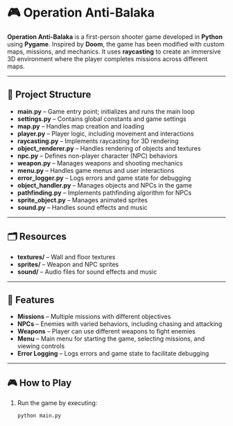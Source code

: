 # 🎮 Operation Anti-Balaka

**Operation Anti-Balaka** is a first-person shooter game developed in **Python** using **Pygame**. Inspired by **Doom**, the game has been modified with custom maps, missions, and mechanics. It uses **raycasting** to create an immersive 3D environment where the player completes missions across different maps.

---

## 📝 Project Structure

- **main.py** – Game entry point; initializes and runs the main loop  
- **settings.py** – Contains global constants and game settings  
- **map.py** – Handles map creation and loading  
- **player.py** – Player logic, including movement and interactions  
- **raycasting.py** – Implements raycasting for 3D rendering  
- **object_renderer.py** – Handles rendering of objects and textures  
- **npc.py** – Defines non-player character (NPC) behaviors  
- **weapon.py** – Manages weapons and shooting mechanics  
- **menu.py** – Handles game menus and user interactions  
- **error_logger.py** – Logs errors and game state for debugging  
- **object_handler.py** – Manages objects and NPCs in the game  
- **pathfinding.py** – Implements pathfinding algorithm for NPCs  
- **sprite_object.py** – Manages animated sprites  
- **sound.py** – Handles sound effects and music

---

## 🗂️ Resources

- **textures/** – Wall and floor textures  
- **sprites/** – Weapon and NPC sprites  
- **sound/** – Audio files for sound effects and music

---

## 🚀 Features

- **Missions** – Multiple missions with different objectives  
- **NPCs** – Enemies with varied behaviors, including chasing and attacking  
- **Weapons** – Player can use different weapons to fight enemies  
- **Menu** – Main menu for starting the game, selecting missions, and viewing controls  
- **Error Logging** – Logs errors and game state to facilitate debugging

---

## 🎮 How to Play

1. Run the game by executing:
   ```bash
   python main.py
